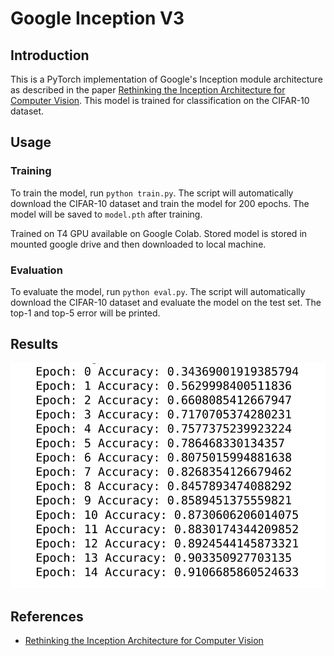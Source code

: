# Google Inception V3

## Introduction

This is a PyTorch implementation of Google's Inception module architecture as described in the paper [Rethinking the Inception Architecture for Computer Vision](https://arxiv.org/abs/1512.00567). This model is trained for classification on the CIFAR-10 dataset.

## Usage

### Training

To train the model, run `python train.py`. The script will automatically download the CIFAR-10 dataset and train the model for 200 epochs. The model will be saved to `model.pth` after training.

Trained on T4 GPU available on Google Colab. Stored model is stored in mounted google drive and then downloaded to local machine.

### Evaluation

To evaluate the model, run `python eval.py`. The script will automatically download the CIFAR-10 dataset and evaluate the model on the test set. The top-1 and top-5 error will be printed.

## Results

![result](./result.png)


## References

- [Rethinking the Inception Architecture for Computer Vision](https://arxiv.org/abs/1512.00567)